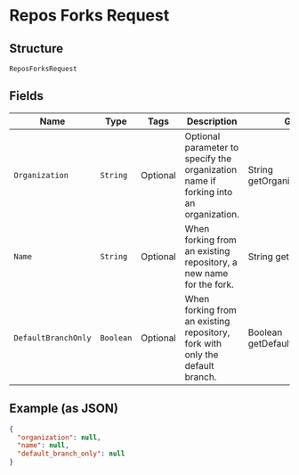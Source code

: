 
# Repos Forks Request

## Structure

`ReposForksRequest`

## Fields

| Name | Type | Tags | Description | Getter | Setter |
|  --- | --- | --- | --- | --- | --- |
| `Organization` | `String` | Optional | Optional parameter to specify the organization name if forking into an organization. | String getOrganization() | setOrganization(String organization) |
| `Name` | `String` | Optional | When forking from an existing repository, a new name for the fork. | String getName() | setName(String name) |
| `DefaultBranchOnly` | `Boolean` | Optional | When forking from an existing repository, fork with only the default branch. | Boolean getDefaultBranchOnly() | setDefaultBranchOnly(Boolean defaultBranchOnly) |

## Example (as JSON)

```json
{
  "organization": null,
  "name": null,
  "default_branch_only": null
}
```


